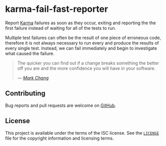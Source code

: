 # karma-fail-fast-reporter

Report [Karma][karma] failures as soon as they occur, exiting and reporting the
the first failure instead of waiting for all of the tests to run.

Multiple test failures can often be the result of one piece of erroneous code,
therefore it is not always necessary to run every and produce the results of
every single test. Instead, we can fail immediately and begin to investigate
what caused the failure.

>  The quicker you can find out if a change breaks something the better off you
> are and the more confidence you will have in your software.
>
> &mdash; <cite>[Mark Chang][model-everything-fail-fast]</cite>

## Contributing

Bug reports and pull requests are welcome on [GitHub][github].

## License

This project is available under the terms of the ISC license. See the
[`LICENSE`][license] file for the copyright information and licensing terms.

[karma]: https://karma-runner.github.io
[model-everything-fail-fast]: https://www.thoughtworks.com/insights/blog/model-everything-fail-fast
[github]: https://github.com/MikeBull94/karma-fail-fast-reporter
[license]: https://github.com/MikeBull94/karma-fail-fast-reporter/blob/master/LICENSE
